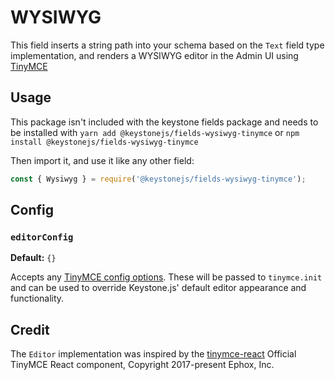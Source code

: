 <!--[meta]
section: api
subSection: field-types
title: Wysiwyg
[meta]-->

# WYSIWYG

This field inserts a string path into your schema based on the `Text` field type implementation, and renders a WYSIWYG editor in the Admin UI using [TinyMCE](https://www.tiny.cloud/)

## Usage

This package isn't included with the keystone fields package and needs to be installed with `yarn add @keystonejs/fields-wysiwyg-tinymce` or `npm install @keystonejs/fields-wysiwyg-tinymce`

Then import it, and use it like any other field:

```js
const { Wysiwyg } = require('@keystonejs/fields-wysiwyg-tinymce');
```

## Config

### `editorConfig`

__Default:__ `{}`

Accepts any [TinyMCE config options](https://www.tiny.cloud/docs/configure/). These will be passed to `tinymce.init` and can be used to override Keystone.js' default editor appearance and functionality.

## Credit

The `Editor` implementation was inspired by the [tinymce-react](https://github.com/tinymce/tinymce-react) Official TinyMCE React component, Copyright 2017-present Ephox, Inc.
